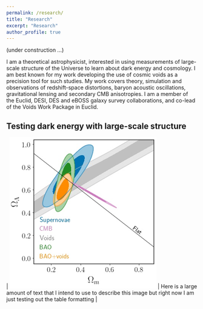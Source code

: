 ```yaml
---
permalink: /research/
title: "Research"
excerpt: "Research"
author_profile: true
---
```


(under construction ...)

I am a theoretical astrophysicist, interested in using measurements of large-scale structure of the Universe to learn about dark energy and cosmology. I am best known for my work developing the use of cosmic voids as a precision tool for such studies. My work covers theory, simulation and observations of redshift-space distortions, baryon acoustic oscillations, gravitational lensing and secondary CMB anisotropies. I am a member of the Euclid, DESI, DES and eBOSS galaxy survey collaborations, and co-lead of the Voids Work Package in Euclid.

## Testing dark energy with large-scale structure

| ![](../images/concordance.jpg) | Here is a large amount of text that I intend to use to describe this image but right now I am just testing out the table formatting |
